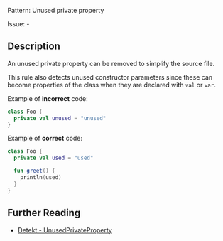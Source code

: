 Pattern: Unused private property

Issue: -

## Description

An unused private property can be removed to simplify the source file.

This rule also detects unused constructor parameters since these can become
properties of the class when they are declared with `val` or `var`.

Example of **incorrect** code:

```kotlin
class Foo {
  private val unused = "unused"
}
```

Example of **correct** code:

```kotlin
class Foo {
  private val used = "used"

  fun greet() {
    println(used)
  }
}
```

## Further Reading

* [Detekt - UnusedPrivateProperty](https://detekt.dev/style.html#unusedprivateproperty)